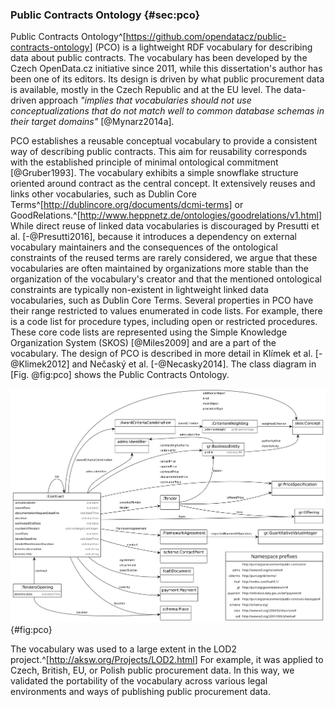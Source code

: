### Public Contracts Ontology {#sec:pco}

Public Contracts Ontology^[<https://github.com/opendatacz/public-contracts-ontology>] (PCO) is a lightweight RDF vocabulary for describing data about public contracts.
The vocabulary has been developed by the Czech OpenData.cz initiative since 2011, while this dissertation's author has been one of its editors.
Its design is driven by what public procurement data is available, mostly in the Czech Republic and at the EU level. 
The data-driven approach *"implies that vocabularies should not use conceptualizations that do not match well to common database schemas in their target domains"* [@Mynarz2014a].

PCO establishes a reusable conceptual vocabulary to provide a consistent way of describing public contracts.
This aim for reusability corresponds with the established principle of minimal ontological commitment [@Gruber1993].
The vocabulary exhibits a simple snowflake structure oriented around contract as the central concept.
It extensively reuses and links other vocabularies, such as Dublin Core Terms^[<http://dublincore.org/documents/dcmi-terms>] or GoodRelations.^[<http://www.heppnetz.de/ontologies/goodrelations/v1.html>]
While direct reuse of linked data vocabularies is discouraged by Presutti et al. [-@Presutti2016], because it introduces a dependency on external vocabulary maintainers and the consequences of the ontological constraints of the reused terms are rarely considered, we argue that these vocabularies are often maintained by organizations more stable than the organization of the vocabulary's creator and that the mentioned ontological constraints are typically non-existent in lightweight linked data vocabularies, such as Dublin Core Terms.
Several properties in PCO have their range restricted to values enumerated in code lists.
For example, there is a code list for procedure types, including open or restricted procedures.
These core code lists are represented using the Simple Knowledge Organization System (SKOS) [@Miles2009] and are a part of the vocabulary.
The design of PCO is described in more detail in Klímek et al. [-@Klimek2012] and Nečaský et al. [-@Necasky2014].
The class diagram in [Fig. @fig:pco] shows the Public Contracts Ontology.

![Public Contracts Ontology](resources/img/pco.png){#fig:pco}

<!-- TODO: Include criticism by LOTED2? [@Distinto2016] -->

The vocabulary was used to a large extent in the LOD2 project.^[<http://aksw.org/Projects/LOD2.html>]
For example, it was applied to Czech, British, EU, or Polish public procurement data.
In this way, we validated the portability of the vocabulary across various legal environments and ways of publishing public procurement data.

<!-- 
# Out-takes:

*Anti-SEO* coined by Jiří Skuhrovec: <http://blog.aktualne.cz/blogy/jiri-skuhrovec.php?itemid=13827>

Reasoning with data was its explicit non-goal.
As a result, the vocabulary does not feature sufficient ontological constructs to allow reasoning.
*"The prime aim of vocabulary is communication instead of representation"* [@Mynarz2014a].
While PCO strives for conceptual parsimony, this feature is missing in some source data models that needlessly replicate isomorphic data structures.
For example, the Czech public procurement register numbers XML elements for award criteria (as `Kriterium1`, `Kriterium2` etc.) instead of using one element connected with a relation of higher arity.
-->
